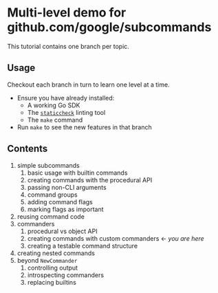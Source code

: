 # Multi-level demo for github.com/google/subcommands

This tutorial contains one branch per topic.


## Usage

Checkout each branch in turn to learn one level at a time.

- Ensure you have already installed:
  - A working Go SDK
  - The [`staticcheck`](https://staticcheck.io) linting tool
  - The `make` command
- Run `make` to see the new features in that branch


## Contents

1. simple subcommands
   1. basic usage with builtin commands
   2. creating commands with the procedural API
   3. passing non-CLI arguments
   4. command groups
   5. adding command flags
   6. marking flags as important
2. reusing command code
3. commanders
   1. procedural vs object API 
   2. creating commands with custom commanders ← _you are here_ 
   3. creating a testable command structure
4. creating nested commands
5. beyond `NewCommander`
   1. controlling output
   2. introspecting commanders
   3. replacing builtins
